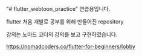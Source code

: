 "# flutter_webtoon_practice" 
연습용입니다.

flutter 처음 개발로 공부를 위해 만들어진 repository

강의는 노마드 코더의 강의를 보고 구현하였습니다.

https://nomadcoders.co/flutter-for-beginners/lobby